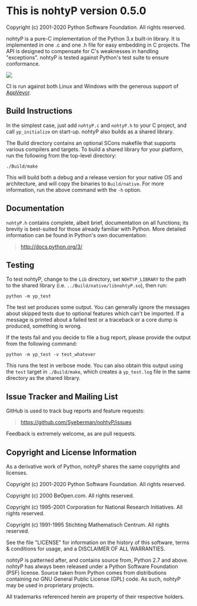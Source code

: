 This is nohtyP version 0.5.0
============================

Copyright (c) 2001-2020 Python Software Foundation.  All rights reserved.

nohtyP is a pure-C implementation of the Python 3.x built-in library.  It is
implemented in one .c and one .h file for easy embedding in C projects.  The
API is designed to compensate for C's weaknesses in handling "exceptions".
nohtyP is tested against Python's test suite to ensure conformance.

[![][AppVeyor badge]][AppVeyor log]

CI is run against both Linux and Windows with the generous support of
[AppVeyor].


Build Instructions
------------------

In the simplest case, just add `nohtyP.c` and `nohtyP.h` to your C project, and
call `yp_initialize` on start-up.  nohtyP also builds as a shared library.

The Build directory contains an optional SCons makefile that supports various
compilers and targets.  To build a shared library for your platform, run the
following from the top-level directory:

    ./Build/make

This will build both a debug and a release version for your native OS and
architecture, and will copy the binaries to `Build/native`. For more information,
run the above command with the `-h` option.


Documentation
-------------

`nohtyP.h` contains complete, albeit brief, documentation on all functions; its
brevity is best-suited for those already familiar with Python.  More detailed
information can be found in Python's own documentation:

> http://docs.python.org/3/


Testing
-------

To test nohtyP, change to the `Lib` directory, set `NOHTYP_LIBRARY` to the
path to the shared library (i.e. `../Build/native/libnohtyP.so`), then run:

    python -m yp_test

The test set produces some output.  You can generally ignore the messages
about skipped tests due to optional features which can't be imported.  If a
message is printed about a failed test or a traceback or a core dump is
produced, something is wrong.

If the tests fail and you decide to file a bug report, please provide the
output from the following command:

    python -m yp_test -v test_whatever

This runs the test in verbose mode.  You can also obtain this output using the
`test` target in `./Build/make`, which creates a `yp_test.log` file in the same
directory as the shared library.


Issue Tracker and Mailing List
------------------------------

GitHub is used to track bug reports and feature requests:

> https://github.com/Syeberman/nohtyP/issues

Feedback is extremely welcome, as are pull requests.


Copyright and License Information
---------------------------------

As a derivative work of Python, nohtyP shares the same copyrights and
licenses.

Copyright (c) 2001-2020 Python Software Foundation.  All rights reserved.

Copyright (c) 2000 BeOpen.com.  All rights reserved.

Copyright (c) 1995-2001 Corporation for National Research Initiatives.  All
rights reserved.

Copyright (c) 1991-1995 Stichting Mathematisch Centrum.  All rights reserved.

See the file "LICENSE" for information on the history of this software, terms &
conditions for usage, and a DISCLAIMER OF ALL WARRANTIES.

nohtyP is patterned after, and contains source from, Python 2.7 and above.
nohtyP has always been released under a Python Software Foundation (PSF)
license.  Source taken from Python comes from distributions containing *no*
GNU General Public License (GPL) code.  As such, nohtyP may be used in
proprietary projects.

All trademarks referenced herein are property of their respective holders.


[AppVeyor badge]: https://ci.appveyor.com/api/projects/status/8t43r157h40vmfu6/branch/main?svg=true
[AppVeyor log]: https://ci.appveyor.com/project/Syeberman/nohtyp/branch/main
[AppVeyor]: http://ci.appveyor.com
